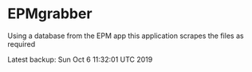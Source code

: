 # EPMgrabber
Using a database from the EPM app this application scrapes the files as required


Latest backup: Sun Oct 6 11:32:01 UTC 2019

